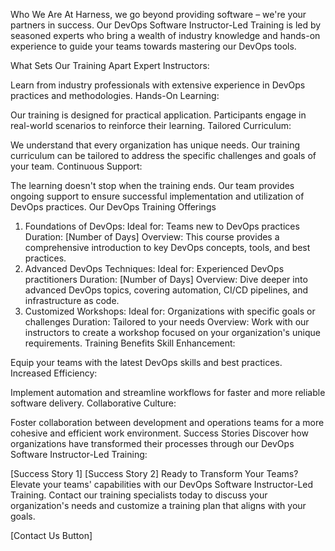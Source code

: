 Who We Are
At Harness, we go beyond providing software – we're your partners in success. Our DevOps Software Instructor-Led Training is led by seasoned experts who bring a wealth of industry knowledge and hands-on experience to guide your teams towards mastering our DevOps tools.

What Sets Our Training Apart
Expert Instructors:

Learn from industry professionals with extensive experience in DevOps practices and methodologies.
Hands-On Learning:

Our training is designed for practical application. Participants engage in real-world scenarios to reinforce their learning.
Tailored Curriculum:

We understand that every organization has unique needs. Our training curriculum can be tailored to address the specific challenges and goals of your team.
Continuous Support:

The learning doesn't stop when the training ends. Our team provides ongoing support to ensure successful implementation and utilization of DevOps practices.
Our DevOps Training Offerings
1. Foundations of DevOps:
Ideal for: Teams new to DevOps practices
Duration: [Number of Days]
Overview: This course provides a comprehensive introduction to key DevOps concepts, tools, and best practices.
2. Advanced DevOps Techniques:
Ideal for: Experienced DevOps practitioners
Duration: [Number of Days]
Overview: Dive deeper into advanced DevOps topics, covering automation, CI/CD pipelines, and infrastructure as code.
3. Customized Workshops:
Ideal for: Organizations with specific goals or challenges
Duration: Tailored to your needs
Overview: Work with our instructors to create a workshop focused on your organization's unique requirements.
Training Benefits
Skill Enhancement:

Equip your teams with the latest DevOps skills and best practices.
Increased Efficiency:

Implement automation and streamline workflows for faster and more reliable software delivery.
Collaborative Culture:

Foster collaboration between development and operations teams for a more cohesive and efficient work environment.
Success Stories
Discover how organizations have transformed their processes through our DevOps Software Instructor-Led Training:

[Success Story 1]
[Success Story 2]
Ready to Transform Your Teams?
Elevate your teams' capabilities with our DevOps Software Instructor-Led Training. Contact our training specialists today to discuss your organization's needs and customize a training plan that aligns with your goals.

[Contact Us Button]
